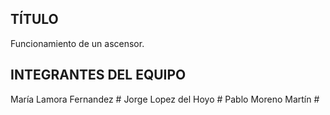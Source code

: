 ## TÍTULO

Funcionamiento de un ascensor.

## INTEGRANTES DEL EQUIPO

María Lamora Fernandez #
Jorge Lopez del Hoyo #
Pablo Moreno Martín #

